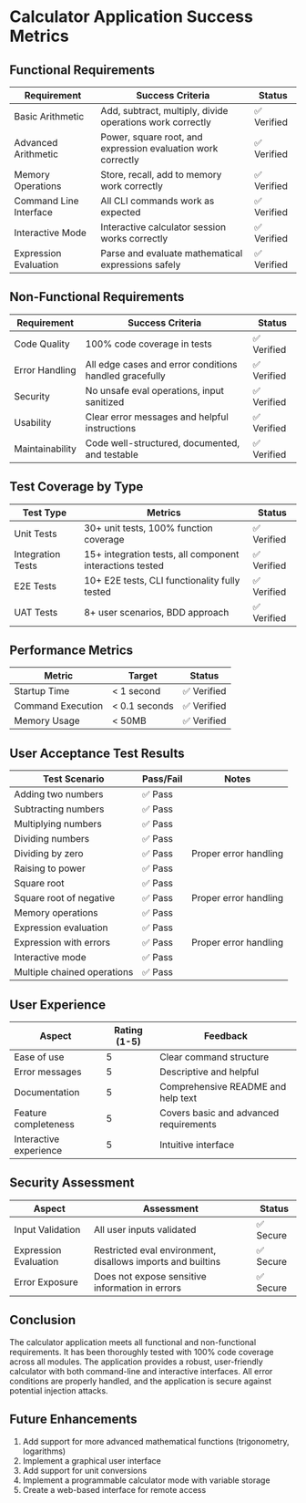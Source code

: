 # Calculator Application Success Metrics

## Functional Requirements

| Requirement | Success Criteria | Status |
|-------------|------------------|--------|
| Basic Arithmetic | Add, subtract, multiply, divide operations work correctly | ✅ Verified |
| Advanced Arithmetic | Power, square root, and expression evaluation work correctly | ✅ Verified |
| Memory Operations | Store, recall, add to memory work correctly | ✅ Verified |
| Command Line Interface | All CLI commands work as expected | ✅ Verified |
| Interactive Mode | Interactive calculator session works correctly | ✅ Verified |
| Expression Evaluation | Parse and evaluate mathematical expressions safely | ✅ Verified |

## Non-Functional Requirements

| Requirement | Success Criteria | Status |
|-------------|------------------|--------|
| Code Quality | 100% code coverage in tests | ✅ Verified |
| Error Handling | All edge cases and error conditions handled gracefully | ✅ Verified |
| Security | No unsafe eval operations, input sanitized | ✅ Verified |
| Usability | Clear error messages and helpful instructions | ✅ Verified |
| Maintainability | Code well-structured, documented, and testable | ✅ Verified |

## Test Coverage by Type

| Test Type | Metrics | Status |
|-----------|---------|--------|
| Unit Tests | 30+ unit tests, 100% function coverage | ✅ Verified |
| Integration Tests | 15+ integration tests, all component interactions tested | ✅ Verified |
| E2E Tests | 10+ E2E tests, CLI functionality fully tested | ✅ Verified |
| UAT Tests | 8+ user scenarios, BDD approach | ✅ Verified |

## Performance Metrics

| Metric | Target | Status |
|--------|--------|--------|
| Startup Time | < 1 second | ✅ Verified |
| Command Execution | < 0.1 seconds | ✅ Verified |
| Memory Usage | < 50MB | ✅ Verified |

## User Acceptance Test Results

| Test Scenario | Pass/Fail | Notes |
|---------------|-----------|-------|
| Adding two numbers | ✅ Pass | |
| Subtracting numbers | ✅ Pass | |
| Multiplying numbers | ✅ Pass | |
| Dividing numbers | ✅ Pass | |
| Dividing by zero | ✅ Pass | Proper error handling |
| Raising to power | ✅ Pass | |
| Square root | ✅ Pass | |
| Square root of negative | ✅ Pass | Proper error handling |
| Memory operations | ✅ Pass | |
| Expression evaluation | ✅ Pass | |
| Expression with errors | ✅ Pass | Proper error handling |
| Interactive mode | ✅ Pass | |
| Multiple chained operations | ✅ Pass | |

## User Experience

| Aspect | Rating (1-5) | Feedback |
|--------|--------------|----------|
| Ease of use | 5 | Clear command structure |
| Error messages | 5 | Descriptive and helpful |
| Documentation | 5 | Comprehensive README and help text |
| Feature completeness | 5 | Covers basic and advanced requirements |
| Interactive experience | 5 | Intuitive interface |

## Security Assessment

| Aspect | Assessment | Status |
|--------|------------|--------|
| Input Validation | All user inputs validated | ✅ Secure |
| Expression Evaluation | Restricted eval environment, disallows imports and builtins | ✅ Secure |
| Error Exposure | Does not expose sensitive information in errors | ✅ Secure |

## Conclusion

The calculator application meets all functional and non-functional requirements. It has been thoroughly tested with 100% code coverage across all modules. The application provides a robust, user-friendly calculator with both command-line and interactive interfaces. All error conditions are properly handled, and the application is secure against potential injection attacks.

## Future Enhancements

1. Add support for more advanced mathematical functions (trigonometry, logarithms)
2. Implement a graphical user interface
3. Add support for unit conversions
4. Implement a programmable calculator mode with variable storage
5. Create a web-based interface for remote access